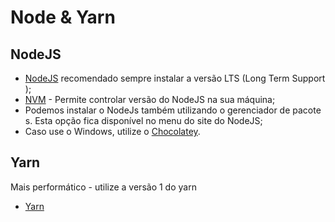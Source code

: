 # Node & Yarn

## **NodeJS**

- [NodeJS](nodejs.org) recomendado sempre instalar a versão LTS (Long Term Support);
- [NVM](https://github.com/nvm-sh/nvm) - Permite controlar versão do NodeJS na sua máquina;
- Podemos instalar o NodeJs também utilizando o gerenciador de pacotes. Esta opção fica disponível no menu do site do NodeJS;
- Caso use o Windows, utilize o [Chocolatey](https://chocolatey.org/docs/installation).

## **Yarn**

Mais performático - utilize a versão 1 do yarn

- [Yarn](https://classic.yarnpkg.com/pt-BR/docs/install/)